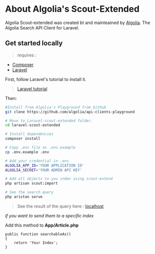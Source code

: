 # About Algolia's Scout-Extended

Algolia Scout-extended was created bt and mainteained by [Algolia](https://github.com/algolia). The Algolia Search API Client for Laravel. 

## Get started locally

>requires :
* [Composer](https://getcomposer.org/)
* [Laravel](https://laravel.com/)



First, follow Laravel's tutorial to install it. 

>[Laravel tutorial](https://laravel.com/docs/5.8/installation) 

Then: 

```bash
#Install from Algolia's Playground from Github
git clone https://github.com/algolia/api-clients-playground

# Move to Laravel-scout-extended folder.
cd laravel-scout-extended 

# Install dependencies
composer install

# Copy .env file as .env.example
cp .env.example .env

# Add your credential in .env
ALGOLIA_APP_ID='YOUR APPLICATION ID'
ALGOLIA_SECRET='YOUR ADMIN API KEY'

# Add all objects to you index using scout-extend 
php artisan scout:import

# See the search query 
php aristan serve 

```
> See the result of the query here : [localhost](http://localhost:8000/)

*if you want to send them to a specific index*

Add this method to **App/Article.php**
```
public function searchableAs()
{
    return 'Your Index';
}
```

 

